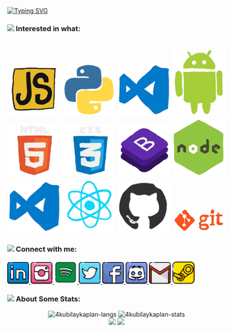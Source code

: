 [![Typing SVG](https://readme-typing-svg.herokuapp.com?font=Architects+Daughter&size=30&duration=4002&width=650&lines=+Software+Developer;Philomath%2C+Epicurean+and+Refined;I'm+interested+in+mobile+and+web+programming)](https://git.io/typing-svg)
<h3> <img src="https://media3.giphy.com/media/VwpUzkkZRTkEv8N99L/giphy.gif?cid=ecf05e479qaf2hbs52wxfdgo8vye9sfas9euu9g21d7zxwwp&rid=giphy.gif" width="40px"> Interested in what:</h3>
<h1 align="center"><a> <img src="https://github.com/4kubilaykaplan/4kubilaykaplan/blob/master/icons/js.webp" width="120"> </a>
<a> <img src="https://github.com/4kubilaykaplan/4kubilaykaplan/blob/master/icons/python.gif" width="120"> </a>
<a> <img src="https://github.com/4kubilaykaplan/4kubilaykaplan/blob/master/icons/vs.webp" width="120"" width="120"> </a>
<a> <img src="https://github.com/4kubilaykaplan/4kubilaykaplan/blob/master/icons/android.webp" width="120"> </a>
<a> <img src="https://github.com/4kubilaykaplan/4kubilaykaplan/blob/master/icons/html5.webp" width="120"> </a>
<a> <img src="https://github.com/4kubilaykaplan/4kubilaykaplan/blob/master/icons/css3.webp" width="120"> </a>
<a> <img src="https://github.com/4kubilaykaplan/4kubilaykaplan/blob/master/icons/bootstrap.webp" width="120"> </a>
<a> <img src="https://github.com/4kubilaykaplan/4kubilaykaplan/blob/master/icons/nodejs.gif" width="120"> </a>
<a> <img src="https://github.com/4kubilaykaplan/4kubilaykaplan/blob/master/icons/vs.webp" width="120"> </a>
<a> <img src="https://github.com/4kubilaykaplan/4kubilaykaplan/blob/master/icons/reactjs.webp" width="120"> </a>
<a> <img src="https://github.com/4kubilaykaplan/4kubilaykaplan/blob/master/icons/github.webp" width="120"> </a>  
<a> <img src="https://github.com/4kubilaykaplan/4kubilaykaplan/blob/master/icons/git.webp" width="120"> </a>
</h1>
<h3> <img src="https://media2.giphy.com/media/QssGEmpkyEOhBCb7e1/giphy.gif?cid=ecf05e47a0n3gi1bfqntqmob8g9aid1oyj2wr3ds3mg700bl&rid=giphy.gif" width="40px"> Connect with me:</h3>

<a href="https://www.linkedin.com/in/kubilay-kaplan-1b3562232/">
  <img alt="Linkedin" width="50px" src="https://github.com/4kubilaykaplan/4kubilaykaplan/blob/master/icons/linkedin.png" /> 

<a href="https://www.instagram.com/kubilaykaplan__">
  <img alt="Instagram" width="50px" src="https://github.com/4kubilaykaplan/4kubilaykaplan/blob/master/icons/instagram.png" />

<a href="https://open.spotify.com/user/kubilay91?si=5089249460874cd1">
  <img alt="Spotify" width="53px" src="https://github.com/4kubilaykaplan/4kubilaykaplan/blob/master/icons/spotify.png" />
</a>
<a href="https://twitter.com/sensazi0ne__">
  <img alt="Twitter" width="50px" src="https://github.com/4kubilaykaplan/4kubilaykaplan/blob/master/icons/twitter.png"/>
</a>
<a href="https://www.facebook.com/kubilay.kaplan.7568">
  <img alt="Facebook" width="50px" src="https://github.com/4kubilaykaplan/4kubilaykaplan/blob/master/icons/facebook.png" />
</a>  
<a href="discordapp.com/users/722124917558083664">
  <img alt="Discord" width="50px" src="https://github.com/4kubilaykaplan/4kubilaykaplan/blob/master/icons/discord.png" />
</a>  
<a href="mailto:4kubilaykaplan@gmail.com?subject=[GitHub]%20🔥%20profile%20contact&body=Hello">
  <img alt="GMail" width="50px" src="https://github.com/4kubilaykaplan/4kubilaykaplan/blob/master/icons/gmail.png" />
</a>  
<a href="https://steamcommunity.com/profiles/76561198170997113/">
  <img alt="Steam" width="51px" src="https://github.com/4kubilaykaplan/4kubilaykaplan/blob/master/icons/steam2.png" />
</a> 
<br>

<h3> <img src="https://media0.giphy.com/media/cNZqrH5IzOG0xrlWks/giphy.gif" width="50px"> About Some Stats:</h3> 
<div align="center">
<img height="150em" src="https://github-readme-stats.vercel.app/api/top-langs/?username=4kubilaykaplan&layout=compact&show_icon=true&theme=algolia" alt="4kubilaykaplan-langs"/>
<img height="150em" src="https://github-readme-stats.vercel.app/api/?username=4kubilaykaplan&layout=compact&show_icon=true&theme=algolia" alt="4kubilaykaplan-stats"/>
</div>
<div align="center">
  <img src="http://github-readme-streak-stats.herokuapp.com?user=4kubilaykaplan&theme=algolia&background=0d1117&hide_border=true" />
  <img src="https://activity-graph.herokuapp.com/graph?username=4kubilaykaplan&theme=react-dark"/>
  <!-- <img src="https://peaceful-beyond-61134.herokuapp.com/graph?username=4kubilaykaplan&theme=react-dark"/> -->
</div>
  
